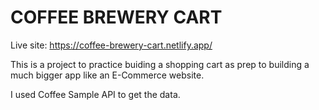 # COFFEE BREWERY CART

Live site:  https://coffee-brewery-cart.netlify.app/

This is a project to practice buiding a shopping cart as prep to building a much bigger app like an E-Commerce website.

I used Coffee Sample API to get the data.